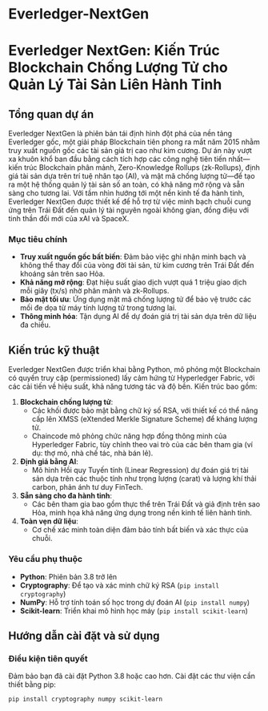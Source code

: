 # Everledger-NextGen
# Everledger NextGen: Kiến Trúc Blockchain Chống Lượng Tử cho Quản Lý Tài Sản Liên Hành Tinh

## Tổng quan dự án
Everledger NextGen là phiên bản tái định hình đột phá của nền tảng Everledger gốc, một giải pháp Blockchain tiên phong ra mắt năm 2015 nhằm truy xuất nguồn gốc các tài sản giá trị cao như kim cương. Dự án này vượt xa khuôn khổ ban đầu bằng cách tích hợp các công nghệ tiên tiến nhất—kiến trúc Blockchain phân mảnh, Zero-Knowledge Rollups (zk-Rollups), định giá tài sản dựa trên trí tuệ nhân tạo (AI), và mật mã chống lượng tử—để tạo ra một hệ thống quản lý tài sản số an toàn, có khả năng mở rộng và sẵn sàng cho tương lai. Với tầm nhìn hướng tới một nền kinh tế đa hành tinh, Everledger NextGen được thiết kế để hỗ trợ từ việc minh bạch chuỗi cung ứng trên Trái Đất đến quản lý tài nguyên ngoài không gian, đồng điệu với tinh thần đổi mới của xAI và SpaceX.

### Mục tiêu chính
- **Truy xuất nguồn gốc bất biến**: Đảm bảo việc ghi nhận minh bạch và không thể thay đổi của vòng đời tài sản, từ kim cương trên Trái Đất đến khoáng sản trên sao Hỏa.
- **Khả năng mở rộng**: Đạt hiệu suất giao dịch vượt quá 1 triệu giao dịch mỗi giây (tx/s) nhờ phân mảnh và zk-Rollups.
- **Bảo mật tối ưu**: Ứng dụng mật mã chống lượng tử để bảo vệ trước các mối đe dọa từ máy tính lượng tử trong tương lai.
- **Thông minh hóa**: Tận dụng AI để dự đoán giá trị tài sản dựa trên dữ liệu đa chiều.

## Kiến trúc kỹ thuật
Everledger NextGen được triển khai bằng Python, mô phỏng một Blockchain có quyền truy cập (permissioned) lấy cảm hứng từ Hyperledger Fabric, với các cải tiến về hiệu suất, khả năng tương tác và độ bền. Kiến trúc bao gồm:

1. **Blockchain chống lượng tử**:
   - Các khối được bảo mật bằng chữ ký số RSA, với thiết kế có thể nâng cấp lên XMSS (eXtended Merkle Signature Scheme) để kháng lượng tử.
   - Chaincode mô phỏng chức năng hợp đồng thông minh của Hyperledger Fabric, tùy chỉnh theo vai trò của các bên tham gia (ví dụ: thợ mỏ, nhà chế tác, nhà bán lẻ).
2. **Định giá bằng AI**:
   - Mô hình Hồi quy Tuyến tính (Linear Regression) dự đoán giá trị tài sản dựa trên các thuộc tính như trọng lượng (carat) và lượng khí thải carbon, phản ánh tư duy FinTech.
3. **Sẵn sàng cho đa hành tinh**:
   - Các bên tham gia bao gồm thực thể trên Trái Đất và giả định trên sao Hỏa, minh họa khả năng ứng dụng trong nền kinh tế liên hành tinh.
4. **Toàn vẹn dữ liệu**:
   - Cơ chế xác minh toàn diện đảm bảo tính bất biến và xác thực của chuỗi.

### Yêu cầu phụ thuộc
- **Python**: Phiên bản 3.8 trở lên
- **Cryptography**: Để tạo và xác minh chữ ký RSA (`pip install cryptography`)
- **NumPy**: Hỗ trợ tính toán số học trong dự đoán AI (`pip install numpy`)
- **Scikit-learn**: Triển khai mô hình học máy (`pip install scikit-learn`)

## Hướng dẫn cài đặt và sử dụng

### Điều kiện tiên quyết
Đảm bảo bạn đã cài đặt Python 3.8 hoặc cao hơn. Cài đặt các thư viện cần thiết bằng pip:
```bash
pip install cryptography numpy scikit-learn
